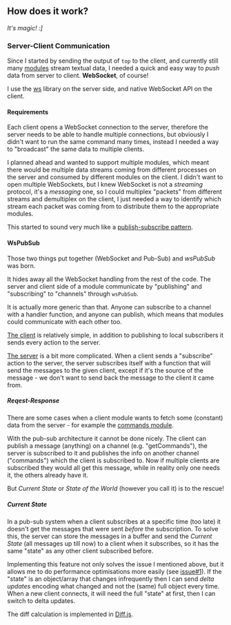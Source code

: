 ## How does it work?
*It's magic! :]*

### Server-Client Communication
Since I started by sending the output of `top` to the client, and currently still many [modules](./modules.md) stream textual data, I needed a quick and easy way to *push* data from server to client. **WebSocket**, of course!

I use the [ws](https://github.com/websockets/ws) library on the server side, and native WebSocket API on the client.

#### Requirements
Each client opens a WebSocket connection to the server, therefore the server needs to be able to handle multiple connections, but obviously I didn't want to run the same command many times, instead I needed a way to "broadcast" the same data to multiple clients.

I planned ahead and wanted to support multiple modules, which meant there would be multiple data streams coming from different processes on the server and consumed by different modules on the client. I didn't want to open multiple WebSockets, but I knew WebSocket is not a *streaming* protocol, it's a *messaging* one, so I could multiplex "packets" from different streams and demultiplex on the client, I just needed a way to identify which stream each packet was coming from to distribute them to the appropriate modules.

This started to sound very much like a [publish-subscribe pattern](https://en.wikipedia.org/wiki/Publish%E2%80%93subscribe_pattern).

#### WsPubSub
Those two things put together (WebSocket and Pub-Sub) and *wsPubSub* was born.


It hides away all the WebSocket handling from the rest of the code. The server and client side of a module communicate by "publishing" and "subscribing" to "channels" through `wsPubSub`. 

It is actually more generic than that. Anyone can subscribe to a channel with a handler function, and anyone can publish, which means that modules could communicate with each other too. 

[The client](../static/WsPubSubClient.js) is relatively simple, in addition to publishing to local subscribers it sends every action to the server. 

[The server](../WsPubSubServer.js) is a bit more complicated. When a client sends a "subscribe" action to the server, the server subscribes itself with a function that will send the messages to the given client, except if it's the source of the message - we don't want to send back the message to the client it came from.

##### Reqest-Response
There are some cases when a client module wants to fetch some (constant) data from the server - for example the [commands module](../modules/commands.js).

With the pub-sub architecture it cannot be done nicely. The client can publish a message (anything) on a channel (e.g. "getCommands"), the server is subscribed to it and publishes the info on another channel ("commands") which the client is subscribed to. Now if multiple clients are subscribed they would all get this message, while in reality only one needs it, the others already have it.

But *Current State* or *State of the World* (however you call it) is to the rescue!

##### Current State

In a pub-sub system when a client subscribes at a specific time (too late) it doesn't get the messages that were sent *before* the subscription. To solve this, the server can store the messages in a buffer and send the *Current State* (all messages up till now) to a client when it subscribes, so it has the same "state" as any other client subscribed before.

Implementing this feature not only solves the issue I mentioned above, but it allows me to do performance optimisations more easily (see [issue#1](https://github.com/Sly1024/pigod/issues/1)). If the "state" is an object/array that changes infrequently then I can send *delta updates* encoding what changed and not the (same) full object every time. When a new client connects, it will need the full "state" at first, then I can switch to delta updates. 

The diff calculation is implemented in [Diff.js](../static/Diff.js).

